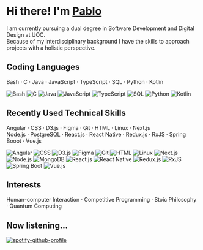 # Hi there! I'm [Pablo](https://apausa.dev)

I am currently pursuing a dual degree in Software Development and Digital Design at UOC.  
Because of my interdisciplinary background I have the skills to approach projects with a holistic perspective.

## Coding Languages

Bash · C · Java · JavaScript · TypeScript · SQL · Python · Kotlin

![Bash](https://img.shields.io/badge/Bash-black?logo=gnubash)
![C](https://img.shields.io/badge/C-black?logo=c)
![Java](https://img.shields.io/badge/Java-black?logo=java)
![JavaScript](https://img.shields.io/badge/JavaScript-black?logo=javascript)
![TypeScript](https://img.shields.io/badge/TypeScript-black?logo=typescript)
![SQL](https://img.shields.io/badge/SQL-black?logo=postgresql)
![Python](https://img.shields.io/badge/Python-black?logo=python)
![Kotlin](https://img.shields.io/badge/Kotlin-black?logo=kotlin)

## Recently Used Technical Skills


Angular · CSS · D3.js · Figma · Git · HTML · Linux · Next.js  
Node.js · PostgreSQL · React.js · React Native · Redux.js · RxJS · Spring Booot · Vue.js

![Angular](https://img.shields.io/badge/Angular-black?logo=angular)
![CSS](https://img.shields.io/badge/CSS-black?logo=css)
![D3.js](https://img.shields.io/badge/D3.js-black?logo=d3)
![Figma](https://img.shields.io/badge/Figma-black?logo=figma)
![Git](https://img.shields.io/badge/Git-black?logo=git)
![HTML](https://img.shields.io/badge/HTML-black?logo=html)
![Linux](https://img.shields.io/badge/Linux-black?logo=linux)
![Next.js](https://img.shields.io/badge/Next.js-black?logo=nextdotjs)
![Node.js](https://img.shields.io/badge/Node.js-black?logo=nodedotjs)
![MongoDB](https://img.shields.io/badge/MongoDB-black?logo=mongodb)
![React.js](https://img.shields.io/badge/React.js-black?logo=react)
![React Native](https://img.shields.io/badge/React_Native-black?logo=react)
![Redux.js](https://img.shields.io/badge/Redux.js-black?logo=redux)
![RxJS](https://img.shields.io/badge/RxJS-black?logo=javascript)
![Spring Boot](https://img.shields.io/badge/Spring_Boot-black?logo=springboot)
![Vue.js](https://img.shields.io/badge/Vue.js-black?logo=vuedotjs)

## Interests

Human-computer Interaction · Competitive Programming · Stoic Philosophy · Quantum Computing

## Now listening...

[![spotify-github-profile](https://spotify-github-profile.kittinanx.com/api/view?uid=pabloapausa&cover_image=true&theme=natemoo-re&show_offline=true&background_color=121212&interchange=false&bar_color=53b14f&bar_color_cover=false)](https://spotify-github-profile.kittinanx.com/api/view?uid=pabloapausa&redirect=true)
